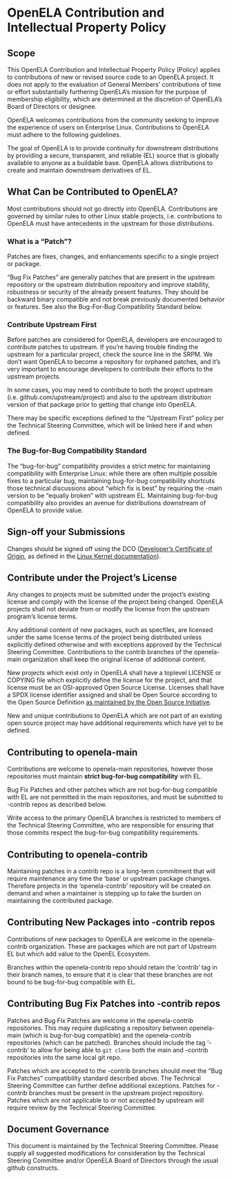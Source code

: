 # OpenELA Contribution and Intellectual Property Policy

## Scope

This OpenELA Contribution and Intellectual Property Policy (Policy) applies 
to contributions of new or revised source code to an OpenELA project.  It 
does not apply to the evaluation of General Members’ contributions of time or 
effort substantially furthering OpenELA’s mission for the purpose of membership 
eligibility, which are determined at the discretion of OpenELA’s Board of Directors 
or designee.

OpenELA welcomes contributions from the community seeking to improve the
experience of users on Enterprise Linux. Contributions to OpenELA must adhere
to the following guidelines.

The goal of OpenELA is to provide continuity for downstream
distributions by providing a secure, transparent, and reliable 
(EL) source that is globally available to anyone as a buildable base. OpenELA
allows distributions to create and maintain downstream derivatives of EL.

## What Can be Contributed to OpenELA?

Most contributions should not go directly into OpenELA. Contributions are
governed by similar rules to other Linux stable projects, i.e. contributions to
OpenELA must have antecedents in the upstream for those distributions.

### What is a “Patch”?

Patches are fixes, changes, and enhancements specific to a single project or
package.

“Bug Fix Patches” are generally patches that are present in the upstream repository or
the upstream distribution repository and improve stability, robustness or
security of the already present features. They should be backward binary compatible
and not break previously documented behavior or features. See also the Bug-For-Bug 
Compatibility Standard below. 

### Contribute Upstream First

Before patches are considered for OpenELA, developers are encouraged to
contribute patches to upstream. If you’re having trouble finding the upstream
for a particular project, check the source line in the SRPM. We don’t want
OpenELA to become a repository for orphaned patches, and it’s very important to
encourage developers to contribute their efforts to the upstream projects.

In some cases, you may need to contribute to both the project upstream (i.e.
github.com/upstream/project) and also to the upstream distribution version of
that package prior to getting that change into OpenELA.

There may be specific exceptions defined to the “Upstream First” policy per the
Technical Steering Committee, which will be linked here if and when defined.

### The Bug-for-Bug Compatibility Standard

The “bug-for-bug” compatibility provides a strict metric for maintaining
compatibility with Enterprise Linux: while there are often multiple possible
fixes to a particular bug, maintaining bug-for-bug compatibility shortcuts
those technical discussions about “which fix is best” by requiring the -main
version to be “equally broken” with upstream EL. Maintaining bug-for-bug
compatibility also provides an avenue for distributions downstream of OpenELA
to provide value.

## Sign-off your Submissions

Changes should be signed off using the DCO ([Developer’s Certificate of
Origin](https://developercertificate.org/), as defined in the [Linux Kernel
documentation](https://www.kernel.org/doc/Documentation/process/submitting-patches.rst)).

## Contribute under the Project’s License

Any changes to projects must be submitted under the project’s existing license
and comply with the license of the project being changed. OpenELA projects
shall not deviate from or modify the license from the upstream program’s
license terms.

Any additional content of new packages, such as specfiles, are licensed under
the same license terms of the project being distributed unless explicitly
defined otherwise and with exceptions approved by the Technical Steering
Committee. Contributions to the contrib branches of the openela-main
organization shall keep the original license of additional content.

New projects which exist only in OpenELA shall have a toplevel LICENSE or
COPYING file which explicitly define the license for the project, and that
license must be an OSI-approved Open Source License. Licenses shall have a SPDX
license identifier assigned and shall be Open Source according to the Open
Source Definition [as maintained by the Open Source
Initiative](https://opensource.org/osd/).

New and unique contributions to OpenELA which are not part of an existing open
source project may have additional requirements which have yet to be defined.

## Contributing to openela-main

Contributions are welcome to openela-main repositories, however those
repositories must maintain __strict bug-for-bug compatibility__ with EL.

Bug Fix Patches and other patches which are not bug-for-bug compatible with EL
are not permitted in the main repositories, and must be submitted to -contrib
repos as described below.

Write access to the primary OpenELA branches is restricted to members of the
Technical Steering Committee, who are responsible for ensuring that those
commits respect the bug-for-bug compatibility requirements.

## Contributing to openela-contrib

Maintaining patches in a contrib repo is a long-term commitment that will
require maintenance any time the ‘base’ or upstream package changes. Therefore
projects in the ‘openela-contrib’ repository will be created on demand and when
a maintainer is stepping up to take the burden on maintaining the contributed
package.

## Contributing New Packages into -contrib repos

Contributions of new packages to OpenELA are welcome in the openela-contrib
organization. These are packages which are not part of Upstream EL but which
add value to the OpenEL Ecosystem.

Branches within the openela-contrib repo should retain the ‘contrib’ tag in
their branch names, to ensure that it is clear that these branches are not
bound to be bug-for-bug compatible with EL.

## Contributing Bug Fix Patches into -contrib repos

Patches and Bug Fix Patches are welcome in the openela-contrib repositories.
This may require duplicating a repository between openela-main (which is
bug-for-bug compatible) and the openela-contrib repositories (which can be
patched).  Branches should include the tag ‘-contrib’ to allow for being able
to `git clone` both the main and -contrib repositories into the same local git
repo.

Patches which are accepted to the -contrib branches should meet the “Bug Fix
Patches” compatibility standard described above. The Technical Steering Committee 
can further define additional exceptions. Patches for -contrib branches must be 
present in the upstream project repository. Patches which are not applicable to 
or not accepted by upstream will require review by the Technical Steering Committee.

## Document Governance

This document is maintained by the Technical Steering Committee. Please
supply all suggested modifications for consideration by the Technical Steering
Committee and/or OpenELA Board of Directors through the usual github constructs.
